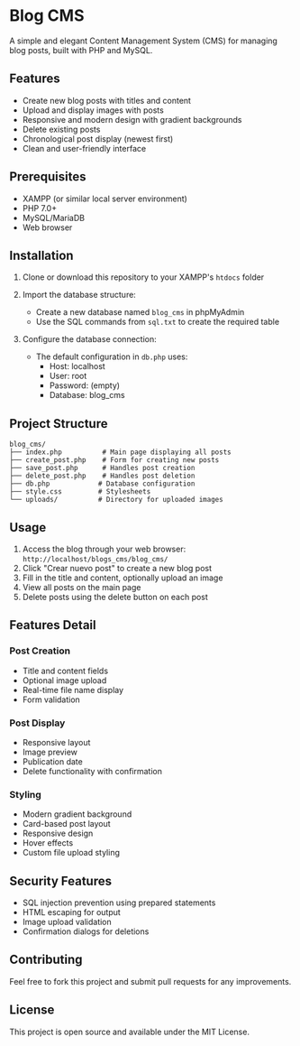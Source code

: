 # Blog CMS

A simple and elegant Content Management System (CMS) for managing blog posts, built with PHP and MySQL.

## Features

- Create new blog posts with titles and content
- Upload and display images with posts
- Responsive and modern design with gradient backgrounds
- Delete existing posts
- Chronological post display (newest first)
- Clean and user-friendly interface

## Prerequisites

- XAMPP (or similar local server environment)
- PHP 7.0+
- MySQL/MariaDB
- Web browser

## Installation

1. Clone or download this repository to your XAMPP's `htdocs` folder
2. Import the database structure:
   - Create a new database named `blog_cms` in phpMyAdmin
   - Use the SQL commands from `sql.txt` to create the required table

3. Configure the database connection:
   - The default configuration in `db.php` uses:
     - Host: localhost
     - User: root
     - Password: (empty)
     - Database: blog_cms

## Project Structure

```
blog_cms/
├── index.php          # Main page displaying all posts
├── create_post.php    # Form for creating new posts
├── save_post.php      # Handles post creation
├── delete_post.php    # Handles post deletion
├── db.php            # Database configuration
├── style.css         # Stylesheets
└── uploads/          # Directory for uploaded images
```

## Usage

1. Access the blog through your web browser: `http://localhost/blogs_cms/blog_cms/`
2. Click "Crear nuevo post" to create a new blog post
3. Fill in the title and content, optionally upload an image
4. View all posts on the main page
5. Delete posts using the delete button on each post

## Features Detail

### Post Creation
- Title and content fields
- Optional image upload
- Real-time file name display
- Form validation

### Post Display
- Responsive layout
- Image preview
- Publication date
- Delete functionality with confirmation

### Styling
- Modern gradient background
- Card-based post layout
- Responsive design
- Hover effects
- Custom file upload styling

## Security Features

- SQL injection prevention using prepared statements
- HTML escaping for output
- Image upload validation
- Confirmation dialogs for deletions

## Contributing

Feel free to fork this project and submit pull requests for any improvements.

## License

This project is open source and available under the MIT License.
